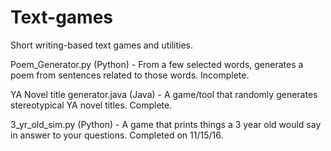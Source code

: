 # Text-games
Short writing-based text games and utilities.

Poem_Generator.py (Python) - From a few selected words, generates a poem from sentences related to those words. Incomplete.

YA Novel title generator.java (Java) - A game/tool that randomly generates stereotypical YA novel titles. Complete.

3_yr_old_sim.py (Python) - A game that prints things a 3 year old would say in answer to your questions. Completed on 11/15/16.
